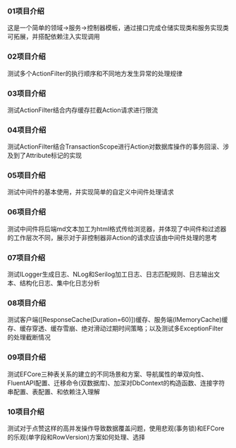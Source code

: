 ### 01项目介绍
这是一个简单的领域->服务->控制器模板，通过接口完成仓储实现类和服务实现类可拓展，并搭配依赖注入实现调用

### 02项目介绍
测试多个ActionFilter的执行顺序和不同地方发生异常的处理规律

### 03项目介绍
测试ActionFilter结合内存缓存拦截Action请求进行限流

### 04项目介绍
测试ActionFilter结合TransactionScope进行Action对数据库操作的事务回滚、涉及到了Attribute标记的实现

### 05项目介绍
测试中间件的基本使用，并实现简单的自定义中间件处理请求

### 06项目介绍
测试中间件将后端md文本加工为html格式传给浏览器，并体现了中间件和过滤器的工作层次不同，展示对于非控制器非Action的请求应该由中间件处理的思考

### 07项目介绍
测试ILogger生成日志、NLog和Serilog加工日志、日志匹配规则、日志输出文本、结构化日志、集中化日志分析

### 08项目介绍
测试客户端([ResponseCache(Duration=60)])缓存、服务端(IMemoryCache)缓存、缓存穿透、缓存雪崩、绝对滑动过期时间策略；以及测试多ExceptionFilter的处理截断情况

### 09项目介绍
测试EFCore三种表关系的建立的不同场景和方案、导航属性的单双向性、FluentAPI配置、迁移命令(双数据库)、加深对DbContext的构造函数、连接字符串配置、表配置、和依赖注入理解

### 10项目介绍
测试对于点赞这样的高并发操作导致数据覆盖问题，使用悲观(事务锁)和EFCore的乐观(单字段和RowVersion)方案如何处理、选择
